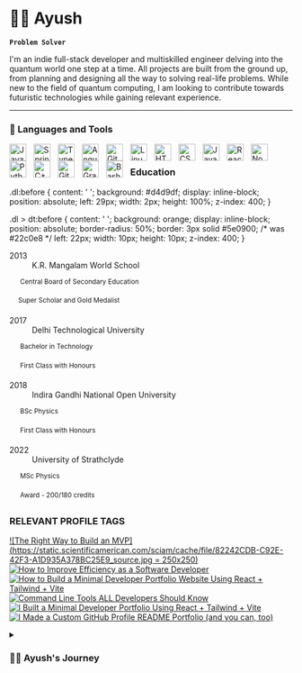 # 🏄‍♂️ Ayush

**`Problem Solver`**

I'm an indie full-stack developer and multiskilled engineer delving into the quantum world one step at a time. All projects are built from the ground up, from planning and designing all the way to solving real-life problems. While new to the field of quantum computing, I am looking to contribute towards futuristic technologies while gaining relevant experience.

---

### 🧰 Languages and Tools

<img align="left" alt="Java" width="30px" style="padding-right:10px;" src="https://cdn.jsdelivr.net/gh/devicons/devicon/icons/java/java-original.svg"/>
<img align="left" alt="Spring" width="30px" style="padding-right:10px;" src="https://cdn.jsdelivr.net/gh/devicons/devicon/icons/spring/spring-original.svg" />
<img align="left" alt="TypeScript" width="30px" style="padding-right:10px;" src="https://cdn.jsdelivr.net/gh/devicons/devicon/icons/typescript/typescript-plain.svg" />
<img align="left" alt="Angular" width="30px" style="padding-right:10px;" src="https://cdn.jsdelivr.net/gh/devicons/devicon/icons/angularjs/angularjs-plain.svg" />
<img align="left" alt="Git" width="30px" style="padding-right:10px;" src="https://cdn.jsdelivr.net/gh/devicons/devicon/icons/git/git-original.svg" />
<img align="left" alt="Linux" width="30px" style="padding-right:10px;" src="https://cdn.jsdelivr.net/gh/devicons/devicon/icons/linux/linux-original.svg" />
<img align="left" alt="HTML" width="30px" style="padding-right:10px;" src="https://cdn.jsdelivr.net/gh/devicons/devicon/icons/html5/html5-plain.svg" />
<img align="left" alt="CSS" width="30px" style="padding-right:10px;" src="https://cdn.jsdelivr.net/gh/devicons/devicon/icons/css3/css3-plain.svg" />
<img align="left" alt="JavaScript" width="30px" style="padding-right:10px;" src="https://cdn.jsdelivr.net/gh/devicons/devicon/icons/javascript/javascript-plain.svg" />
<img align="left" alt="React" width="30px" style="padding-right:10px;" src="https://cdn.jsdelivr.net/gh/devicons/devicon/icons/react/react-original.svg" />
<img align="left" alt="NodeJS" width="30px" style="padding-right:10px;" src="https://cdn.jsdelivr.net/gh/devicons/devicon/icons/nodejs/nodejs-original.svg" />
<img align="left" alt="Python" width="30px" style="padding-right:10px;" src="https://cdn.jsdelivr.net/gh/devicons/devicon/icons/python/python-plain.svg" />
<img align="left" alt="C++" width="30px" style="padding-right:10px;" src="https://cdn.jsdelivr.net/gh/devicons/devicon/icons/cplusplus/cplusplus-line.svg" />
<img align="left" alt="GitHub" width="30px" style="padding-right:10px;" src="https://cdn.jsdelivr.net/gh/devicons/devicon/icons/github/github-original.svg" />
<img align="left" alt="Gradle" width="30px" style="padding-right:10px;" src="https://cdn.jsdelivr.net/gh/devicons/devicon/icons/gradle/gradle-plain.svg" />
<img align="left" alt="Bash" width="30px" style="padding-right:10px;" src="https://cdn.jsdelivr.net/gh/devicons/devicon/icons/bash/bash-original.svg" />
<br />

### Education


<div style>
.dl:before {
    content: ' ';
    background: #d4d9df;
    display: inline-block;
    position: absolute;
    left: 29px;
    width: 2px;
    height: 100%;
    z-index: 400;
}

.dl > dt:before {
    content: ' ';
    background: orange;
    display: inline-block;
    position: absolute;
    border-radius: 50%;
    border: 3px solid #5e0900; /* was #22c0e8 */
    left: 22px;
    width: 10px;
    height: 10px;
    z-index: 400;
}
</div>

<dl>
<dt>2013</dt>
<dd> K.R. Mangalam World School</dd>
    
&nbsp;&nbsp;&nbsp;&nbsp;<sup> Central Board of Secondary Education</sup>

&nbsp;&nbsp;&nbsp;&nbsp;<sup>Super Scholar and Gold Medalist</sup>

<dt>2017</dt>
<dd> Delhi Technological University</dd>

&nbsp;&nbsp;&nbsp;&nbsp;<sup> Bachelor in Technology</sup>

&nbsp;&nbsp;&nbsp;&nbsp;<sup> First Class with Honours</sup>

<dt>2018</dt>
<dd> Indira Gandhi National Open University</dd>

&nbsp;&nbsp;&nbsp;&nbsp;<sup> BSc Physics</sup>

&nbsp;&nbsp;&nbsp;&nbsp;<sup> First Class with Honours</sup>

<dt>2022</dt>
<dd> University of Strathclyde</dd>

&nbsp;&nbsp;&nbsp;&nbsp;<sup> MSc Physics</sup>

&nbsp;&nbsp;&nbsp;&nbsp;<sup> Award - 200/180 credits</sup>

</dl>

### RELEVANT PROFILE TAGS

<!-- BEGIN YOUTUBE-CARDS -->
[![The Right Way to Build an MVP](https://static.scientificamerican.com/sciam/cache/file/82242CDB-C92E-42F3-A1D935A378BC25E9_source.jpg = 250x250)](https://github.com/thejoker-ayush/Quantum)
[![How to Improve Efficiency as a Software Developer](https://ytcards.demolab.com/?id=Ov1tuHS4uNw&title=How+to+Improve+Efficiency+as+a+Software+Developer&lang=en&timestamp=1669140023&background_color=%230d1117&title_color=%23ffffff&stats_color=%23dedede&width=250&duration=535 "How to Improve Efficiency as a Software Developer")](https://www.youtube.com/watch?v=Ov1tuHS4uNw)
[![How to Build a Minimal Developer Portfolio Website Using React + Tailwind + Vite](https://ytcards.demolab.com/?id=b0pkpcD8Ms4&title=How+to+Build+a+Minimal+Developer+Portfolio+Website+Using+React+%2B+Tailwind+%2B+Vite&lang=en&timestamp=1668434431&background_color=%230d1117&title_color=%23ffffff&stats_color=%23dedede&width=250&duration=4119 "How to Build a Minimal Developer Portfolio Website Using React + Tailwind + Vite")](https://www.youtube.com/watch?v=b0pkpcD8Ms4)
[![Command Line Tools ALL Developers Should Know](https://ytcards.demolab.com/?id=DIny00tOBdU&title=Command+Line+Tools+ALL+Developers+Should+Know&lang=en&timestamp=1667250900&background_color=%230d1117&title_color=%23ffffff&stats_color=%23dedede&width=250&duration=434 "Command Line Tools ALL Developers Should Know")](https://www.youtube.com/watch?v=DIny00tOBdU)
[![I Built a Minimal Developer Portfolio Using React + Tailwind + Vite](https://ytcards.demolab.com/?id=g9hPa-G3lfw&title=I+Built+a+Minimal+Developer+Portfolio+Using+React+%2B+Tailwind+%2B+Vite&lang=en&timestamp=1666797301&background_color=%230d1117&title_color=%23ffffff&stats_color=%23dedede&width=250&duration=725 "I Built a Minimal Developer Portfolio Using React + Tailwind + Vite")](https://www.youtube.com/watch?v=g9hPa-G3lfw)
[![I Made a Custom GitHub Profile README Portfolio (and you can, too)](https://ytcards.demolab.com/?id=9A8sQZDRn5o&title=I+Made+a+Custom+GitHub+Profile+README+Portfolio+%28and+you+can%2C+too%29&lang=en&timestamp=1663770604&background_color=%230d1117&title_color=%23ffffff&stats_color=%23dedede&width=250&duration=655 "I Made a Custom GitHub Profile README Portfolio (and you can, too)")](https://www.youtube.com/watch?v=9A8sQZDRn5o)
<!-- END YOUTUBE-CARDS -->



<details>
 <summary><h3>👨‍💻 Ayush's Journey</h3></summary>

 Being an innately curious child with opening up any machnine I could get my hands on, to building a Van de graff generator, Kelvin water dropper, and Tesla coil as high school projects, to dismantling car and bike engines at SAE workshops at my brother's university, I would like to learn as much as possible for developing 
futuristic technologies. I also started my coding journey as a naive computer science student becoming a full stack software engineer by the time I graduated high school (gold medalist in the International Informatics Olympiad 2010).

As an engineer, my inquisitiveness led me into being involved in multiple teams focussing on structural and thermal analysis of Gokart, Cansat, F1, Mars Rover, UAV and E-Baja vehicle at Delhi Technological University, and Eco vehicle and small rocket design at the University of Strathclyde. I got a glimpse of electronic engineering through the design of a quadcopter for measuring air quality and a CNC machine with CD Drives and rasberry pie, which eventually led me to gain a position in GPM Developers as an automation engineer. My modelling minor projects included working on Python and Matlab, while working independently on C++ for game development and machine learning.

As a physicist, I got involved with the Indian Institute of Astrophysics where I modelled the sky opacity over the Indian Astronomical Observatory, Hanle under different conditions and times using Matlab. Furthermore, as the project head at Physical Research Laboratory, I built the thermal plasma apparatus for the condensation of cometary grains (under room temperature and liquid helium) from scratch, which is then compared to pre-solar grains to get a detailed explanation of the formation of the solar system. Moving on to quantum computing, my thesis project delved into Satellite quantum key distribution, while my study research made me understand quantum computing (learning Cirq and Qiskit) and condensed matter physics with Bose-Einstein condensates. 

Apart from being a nerd, I enjoy dancing, parkour, hiking, and skydiving. I enjoy meeting new people and hearing new perspectives, and I am trying to create a public profile for the same.

Instagram:   instagram.com/thejoker.ayush/

Youtube:     youtube.com/@thejoker-ayush

With a sparkle in my eyes, I am coming for the wonderful opportunities to satiate my curiosity.
